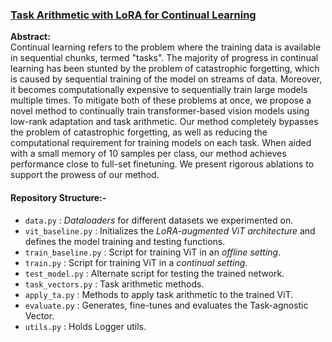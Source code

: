 ### [Task Arithmetic with LoRA for Continual Learning](https://arxiv.org/abs/2311.02428)
**Abstract:** <br>
Continual learning refers to the problem where the training data is available in sequential chunks, termed "tasks". The majority of progress in continual learning has been stunted by the problem of catastrophic forgetting, which is caused by sequential training of the model on streams of data. Moreover, it becomes computationally expensive to sequentially train large models multiple times. To mitigate both of these problems at once, we propose a novel method to continually train transformer-based vision models using low-rank adaptation and task arithmetic. Our method completely bypasses the problem of catastrophic forgetting, as well as reducing the computational requirement for training models on each task. When aided with a small memory of 10 samples per class, our method achieves performance close to full-set finetuning. We present rigorous ablations to support the prowess of our method.

#### Repository Structure:-
* `data.py` : _Dataloaders_ for different datasets we experimented on.
* `vit_baseline.py` : Initializes the _LoRA-augmented ViT architecture_ and defines the model training and testing functions. 
* `train_baseline.py` : Script for training ViT in an _offline setting_.
* `train.py` : Script for training ViT in a _continual setting_.
* `test_model.py` : Alternate script for testing the trained network. 
* `task_vectors.py` : Task arithmetic methods.
* `apply_ta.py` : Methods to apply task arithmetic to the trained ViT.
* `evaluate.py` : Generates, fine-tunes and evaluates the Task-agnostic Vector.
* `utils.py` : Holds Logger utils.

